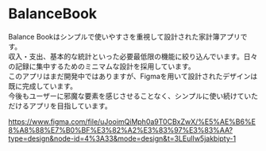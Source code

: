 # BalanceBook  
Balance Bookはシンプルで使いやすさを重視して設計された家計簿アプリです。  
収入・支出、基本的な統計といった必要最低限の機能に絞り込んでいます。日々の記録に集中するためのミニマムな設計を採用しています。  
このアプリはまだ開発中ではありますが、Figmaを用いて設計されたデザインは既に完成しています。  
今後もユーザーに邪魔な要素を感じさせることなく、シンプルに使い続けていただけるアプリを目指しています。   
  
https://www.figma.com/file/uJooimQiMph0a9T0CBxZwX/%E5%AE%B6%E8%A8%88%E7%B0%BF%E3%82%A2%E3%83%97%E3%83%AA?type=design&node-id=4%3A33&mode=design&t=3LEulIw5jakbipty-1
